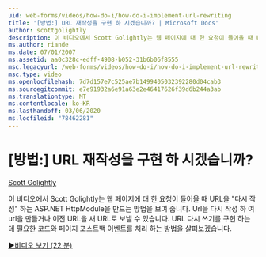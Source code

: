 ```yaml
---
uid: web-forms/videos/how-do-i/how-do-i-implement-url-rewriting
title: '[방법:] URL 재작성을 구현 하 시겠습니까? | Microsoft Docs'
author: scottgolightly
description: 이 비디오에서 Scott Golightly는 웹 페이지에 대 한 요청이 들어올 때 URL을 ' 재작성 ' 하는 ASP.NET HttpModule을 만드는 방법을 보여 줍니다. 다시 작성 하는 것이 좋습니다.
ms.author: riande
ms.date: 07/01/2007
ms.assetid: aa0c328c-edff-4908-b052-31b6b06f8555
msc.legacyurl: /web-forms/videos/how-do-i/how-do-i-implement-url-rewriting
msc.type: video
ms.openlocfilehash: 7d7d157e7c525ae7b1499405032392280d04cab3
ms.sourcegitcommit: e7e91932a6e91a63e2e46417626f39d6b244a3ab
ms.translationtype: MT
ms.contentlocale: ko-KR
ms.lasthandoff: 03/06/2020
ms.locfileid: "78462281"
---
```

# <a name="how-do-i-implement-url-rewriting"></a>[방법:] URL 재작성을 구현 하 시겠습니까?

[Scott Golightly](https://github.com/scottgolightly)

이 비디오에서 Scott Golightly는 웹 페이지에 대 한 요청이 들어올 때 URL을 "다시 작성" 하는 ASP.NET HttpModule을 만드는 방법을 보여 줍니다. Url을 다시 작성 하 여 url을 만들거나 이전 URL을 새 URL로 보낼 수 있습니다. URL 다시 쓰기를 구현 하는 데 필요한 코드와 페이지 포스트백 이벤트를 처리 하는 방법을 살펴보겠습니다.

[&#9654;비디오 보기 (22 분)](https://channel9.msdn.com/Blogs/ASP-NET-Site-Videos/how-do-i-implement-url-rewriting)
